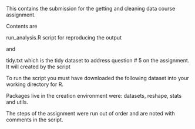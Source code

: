 This contains the submission for the getting and cleaning data course assignment.

Contents are 

run_analysis.R script for reproducing the output

and

tidy.txt which is the tidy dataset to address question # 5 on the assignment.  It will created by the script

To run the script you must have downloaded the following dataset into your working directory for R.

Packages live in the creation environment were:  datasets, reshape, stats and utils.

The steps of the assignment were run out of order and are noted with comments in the script.


